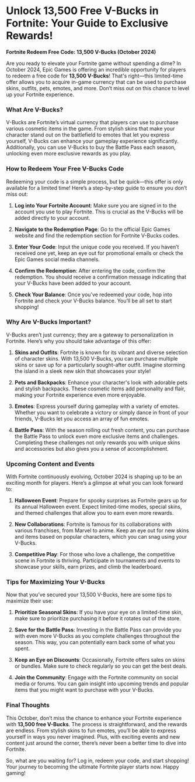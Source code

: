# Unlock 13,500 Free V-Bucks in Fortnite: Your Guide to Exclusive Rewards!

**Fortnite Redeem Free Code: 13,500 V-Bucks (October 2024)**

Are you ready to elevate your Fortnite game without spending a dime? In October 2024, Epic Games is offering an incredible opportunity for players to redeem a free code for **13,500 V-Bucks**! That's right—this limited-time offer allows you to acquire in-game currency that can be used to purchase skins, outfits, pets, emotes, and more. Don’t miss out on this chance to level up your Fortnite experience. 

### What Are V-Bucks?

V-Bucks are Fortnite’s virtual currency that players can use to purchase various cosmetic items in the game. From stylish skins that make your character stand out on the battlefield to emotes that let you express yourself, V-Bucks can enhance your gameplay experience significantly. Additionally, you can use V-Bucks to buy the Battle Pass each season, unlocking even more exclusive rewards as you play.

### How to Redeem Your Free V-Bucks Code

Redeeming your code is a simple process, but be quick—this offer is only available for a limited time! Here’s a step-by-step guide to ensure you don’t miss out:

1. **Log into Your Fortnite Account**: Make sure you are signed in to the account you use to play Fortnite. This is crucial as the V-Bucks will be added directly to your account.

2. **Navigate to the Redemption Page**: Go to the official Epic Games website and find the redemption section for Fortnite V-Bucks codes.

3. **Enter Your Code**: Input the unique code you received. If you haven’t received one yet, keep an eye out for promotional emails or check the Epic Games social media channels.

4. **Confirm the Redemption**: After entering the code, confirm the redemption. You should receive a confirmation message indicating that your V-Bucks have been added to your account.

5. **Check Your Balance**: Once you’ve redeemed your code, hop into Fortnite and check your V-Bucks balance. You’ll be all set to start shopping!

### Why Are V-Bucks Important?

V-Bucks aren’t just currency; they are a gateway to personalization in Fortnite. Here’s why you should take advantage of this offer:

1. **Skins and Outfits**: Fortnite is known for its vibrant and diverse selection of character skins. With 13,500 V-Bucks, you can purchase multiple skins or save up for a particularly sought-after outfit. Imagine storming the island in a sleek new skin that showcases your style!

2. **Pets and Backpacks**: Enhance your character's look with adorable pets and stylish backpacks. These cosmetic items add personality and flair, making your Fortnite experience even more enjoyable.

3. **Emotes**: Express yourself during gameplay with a variety of emotes. Whether you want to celebrate a victory or simply dance in front of your friends, V-Bucks let you access an array of fun emotes.

4. **Battle Pass**: With the season rolling out fresh content, you can purchase the Battle Pass to unlock even more exclusive items and challenges. Completing these challenges not only rewards you with unique skins and accessories but also gives you a sense of accomplishment.

### Upcoming Content and Events

With Fortnite continuously evolving, October 2024 is shaping up to be an exciting month for players. Here’s a glimpse at what you can look forward to:

1. **Halloween Event**: Prepare for spooky surprises as Fortnite gears up for its annual Halloween event. Expect limited-time modes, special skins, and themed challenges that allow you to earn even more rewards.

2. **New Collaborations**: Fortnite is famous for its collaborations with various franchises, from Marvel to anime. Keep an eye out for new skins and items based on popular characters, which you can snag using your V-Bucks.

3. **Competitive Play**: For those who love a challenge, the competitive scene in Fortnite is thriving. Participate in tournaments and events to showcase your skills, earn prizes, and climb the leaderboard.

### Tips for Maximizing Your V-Bucks

Now that you’ve secured your 13,500 V-Bucks, here are some tips to maximize their use:

1. **Prioritize Seasonal Skins**: If you have your eye on a limited-time skin, make sure to prioritize purchasing it before it rotates out of the store.

2. **Save for the Battle Pass**: Investing in the Battle Pass can provide you with even more V-Bucks as you complete challenges throughout the season. This way, you can potentially earn back some of what you spent.

3. **Keep an Eye on Discounts**: Occasionally, Fortnite offers sales on skins or bundles. Make sure to check regularly so you can get the best deals.

4. **Join the Community**: Engage with the Fortnite community on social media or forums. You can gain insight into upcoming trends and popular items that you might want to purchase with your V-Bucks.

### Final Thoughts

This October, don’t miss the chance to enhance your Fortnite experience with **13,500 free V-Bucks**. The process is straightforward, and the rewards are endless. From stylish skins to fun emotes, you’ll be able to express yourself in ways you never imagined. Plus, with exciting events and new content just around the corner, there’s never been a better time to dive into Fortnite.

So, what are you waiting for? Log in, redeem your code, and start shopping! Your journey to becoming the ultimate Fortnite player starts now. Happy gaming!
